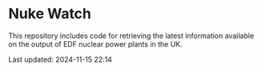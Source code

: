 # Nuke Watch

This repository includes code for retrieving the latest information available on the output of EDF nuclear power plants in the UK.

Last updated: 2024-11-15 22:14